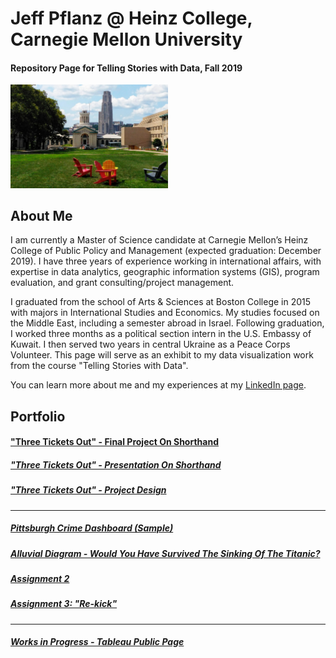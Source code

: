 # Jeff Pflanz @ Heinz College, Carnegie Mellon University
#### Repository Page for Telling Stories with Data, Fall 2019 

[<img src="./CMU.jpg" alt="cmu" width="50%">](https://jeffpflanz.github.io/Jeff-CMU-Repository)

## About Me

I am currently a Master of Science candidate at Carnegie Mellon’s Heinz College of Public Policy and Management (expected graduation: December 2019). I have three years of experience working in international affairs, with expertise in data analytics, geographic information systems (GIS), program evaluation, and grant consulting/project management.

I graduated from the school of Arts & Sciences at Boston College in 2015 with majors in International Studies and Economics. My studies focused on the Middle East, including a semester abroad in Israel. Following graduation, I worked three months as a political section intern in the U.S. Embassy of Kuwait. I then served two years in central Ukraine as a Peace Corps Volunteer. This page will serve as an exhibit to my data visualization work from the course "Telling Stories with Data". 

You can learn more about me and my experiences at my [LinkedIn page](https://www.linkedin.com/in/jeffreypflanz/). 

## Portfolio

#### ["Three Tickets Out" - Final Project On Shorthand](https://carnegiemellon.shorthandstories.com/threeticketsout/index.html)
##### ["Three Tickets Out" - Presentation On Shorthand](https://carnegiemellon.shorthandstories.com/ThreeTicketsOutPresentation/index.html)
##### ["Three Tickets Out" - Project Design](/final_project_JeffPflanz.md)
-------------------------------------------
##### [Pittsburgh Crime Dashboard (Sample)](https://public.tableau.com/views/Tutorial_15706772356110/Dashboard1?:embed=y&:display_count=yes&publish=yes&:origin=viz_share_link)
##### [Alluvial Diagram - Would You Have Survived The Sinking Of The Titanic?](/titanic.md)
##### [Assignment 2](/dataviz2.md)
##### [Assignment 3: "Re-kick"](/Assignment3.md)
-------------------------------------------
##### [Works in Progress - Tableau Public Page](https://public.tableau.com/profile/jeff.p7586#!/)
